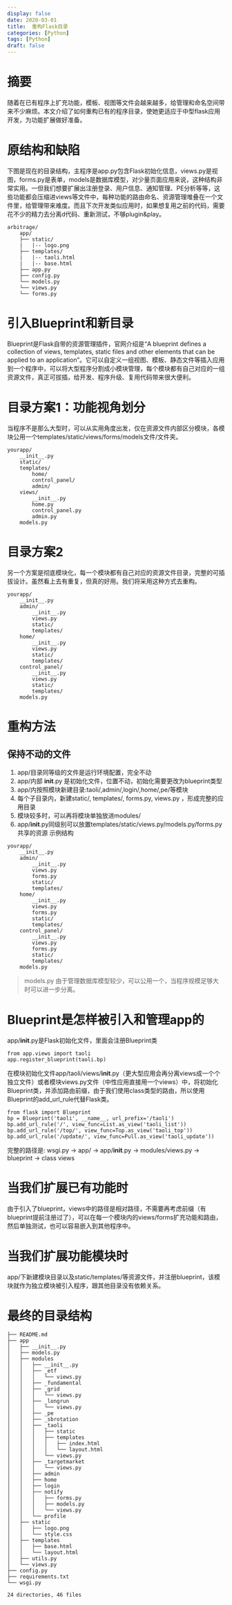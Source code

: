 ```yaml
---
display: false
date: 2020-03-01
title:  重构Flask目录
categories: [Python]
tags: [Python]
draft: false
---
```


# 摘要
随着在已有程序上扩充功能，模板、视图等文件会越来越多，给管理和命名空间带来不少麻烦。本文介绍了如何重构已有的程序目录，使她更适应于中型flask应用开发，为功能扩展做好准备。

# 原结构和缺陷
下图是现在的目录结构，主程序是app.py包含Flask初始化信息，views.py是视图，forms.py是表单，models是数据库模型，对少量页面应用来说，这种结构非常实用。一但我们想要扩展出注册登录、用户信息、通知管理、PE分析等等，这些功能都会压缩进views等文件中，每种功能的路由命名、资源管理堆叠在一个文件里，给管理带来难度。而且下次开发类似应用时，如果想复用之前的代码，需要花不少的精力去分离d代码、重新测试，不够plugin&play。

```
arbitrage/
    app/
    ├── static/
    |   |-- logo.png
    ├── templates/
    |   |-- taoli.html
    |   |-- base.html
    ├── app.py
    ├── config.py
    └── models.py
    └── views.py
    └── forms.py
```

# 引入Blueprint和新目录
Blueprint是Flask自带的资源管理插件，官网介绍是“A blueprint defines a collection of views, templates, static files and other elements that can be applied to an application”。它可以自定义一组视图、模板、静态文件等插入应用到一个程序中，可以将大型程序分割成小模块管理，每个模块都有自己对应的一组资源文件，真正可拔插，给开发、程序升级、复用代码带来很大便利。

# 目录方案1：功能视角划分
当程序不是那么大型时，可以从实用角度出发，仅在资源文件内部区分模块，各模块公用一个templates/static/views/forms/models文件/文件夹。

```
yourapp/
    __init__.py
    static/
    templates/
        home/
        control_panel/
        admin/
    views/
        __init__.py
        home.py
        control_panel.py
        admin.py
    models.py
```

# 目录方案2
另一个方案是彻底模块化，每一个模块都有自己对应的资源文件目录，完整的可插拔设计。虽然看上去有重复，但真的好用。我们将采用这种方式去重构。

```
yourapp/
    __init__.py
    admin/
        __init__.py
        views.py
        static/
        templates/
    home/
        __init__.py
        views.py
        static/
        templates/
    control_panel/
        __init__.py
        views.py
        static/
        templates/
    models.py
```    

# 重构方法
## 保持不动的文件
1. app/目录同等级的文件是运行环境配置，完全不动
1. app/内部 __init__.py 是初始化文件，位置不动，初始化需要更改为blueprint类型
1. app/内按照模块新建目录:taoli/,admin/,login/,home/,pe/等模块
1. 每个子目录内，新建static/, templates/, forms.py, views.py ，形成完整的应用目录
1. 模块较多时，可以再将模块单独放进modules/
1. app/__init__.py同级别可以放置templates/static/views.py/models.py/forms.py共享的资源
示例结构
```
yourapp/
    __init__.py
    admin/
        __init__.py
        views.py
        forms.py
        static/
        templates/
    home/
        __init__.py
        views.py
        forms.py
        static/
        templates/
    control_panel/
        __init__.py
        views.py
        forms.py
        static/
        templates/
    models.py
```
> models.py 由于管理数据库模型较少，可以公用一个，当程序规模足够大时可以进一步分离。

# Blueprint是怎样被引入和管理app的
app/__init__.py是Flask初始化文件，里面会注册Blueprint类

```
from app.views import taoli
app.register_blueprint(taoli.bp)
```

在模块初始化文件app/taoli/views/__init__.py（更大型应用会再分离views成一个个独立文件）或者模块views.py文件（中性应用直接用一个views）中，将初始化Blueprint类，并添加路由前缀，由于我们使用class类型的路由，所以使用Blueprint的add_url_rule代替Flask类。

```
from flask import Blueprint
bp = Blueprint('taoli', __name__, url_prefix='/taoli')
bp.add_url_rule('/', view_func=List.as_view('taoli_list'))
bp.add_url_rule('/top/', view_func=Top.as_view('taoli_top'))
bp.add_url_rule('/update/', view_func=Pull.as_view('taoli_update'))
```

完整的路径是: wsgi.py -> app/ -> app/__init__.py -> modules/views.py -> blueprint -> class views


# 当我们扩展已有功能时
由于引入了blueprint，views中的路径是相对路径，不需要再考虑前缀（有blueprint提前注册过了），可以在每一个模块内的views/forms扩充功能和路由，然后单独测试，也可以容易嵌入到其他程序中。

# 当我们扩展功能模块时
app/下新建模块目录以及static/templates/等资源文件，并注册blueprint，该模块就作为独立模块被引入程序，跟其他目录没有依赖关系。

# 最终的目录结构

```
├── README.md
├── app
│   ├── __init__.py
│   ├── models.py
│   ├── modules
│   │   ├── __init__.py
│   │   ├── _etf
│   │   │   └── views.py
│   │   ├── _fundamental
│   │   ├── _grid
│   │   │   └── views.py
│   │   ├── _longrun
│   │   │   └── views.py
│   │   ├── _pe
│   │   ├── _sbrotation
│   │   ├── _taoli
│   │   │   ├── static
│   │   │   ├── templates
│   │   │   │   ├── index.html
│   │   │   │   └── layout.html
│   │   │   └── views.py
│   │   ├── _targetmarket
│   │   │   └── views.py
│   │   ├── admin
│   │   ├── home
│   │   ├── login
│   │   ├── notify
│   │   │   ├── forms.py
│   │   │   ├── models.py
│   │   │   └── views.py
│   │   └── profile
│   ├── static
│   │   ├── logo.png
│   │   └── style.css
│   ├── templates
│   │   ├── base.html
│   │   └── layout.html
│   ├── utils.py
│   └── views.py
├── config.py
├── requirements.txt
└── wsgi.py

24 directories, 46 files

```

    